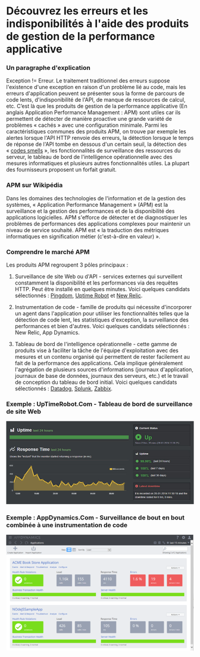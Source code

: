 # Découvrez les erreurs et les indisponibilités à l'aide des produits de gestion de la performance applicative


### Un paragraphe d'explication

Exception != Erreur. Le traitement traditionnel des erreurs suppose l'existence d'une exception en raison d'un problème lié au code, mais les erreurs d'application peuvent se présenter sous la forme de parcours de code lents, d'indisponibilité de l'API, de manque de ressources de calcul, etc. C’est là que les produits de gestion de la performance applicative (En anglais Application Performance Management : APM) sont utiles car ils permettent de détecter de manière proactive une grande variété de problèmes « cachés » avec une configuration minimale. Parmi les caractéristiques communes des produits APM, on trouve par exemple les alertes lorsque l'API HTTP renvoie des erreurs, la détection lorsque le temps de réponse de l'API tombe en dessous d'un certain seuil, la détection des « [codes smells](https://fr.wikipedia.org/wiki/Code_smell) », les fonctionnalités de surveillance des ressources du serveur, le tableau de bord de l'intelligence opérationnelle avec des mesures informatiques et plusieurs autres fonctionnalités utiles. La plupart des fournisseurs proposent un forfait gratuit.

### APM sur Wikipédia

Dans les domaines des technologies de l'information et de la gestion des systèmes, « Application Performance Management » (APM) est la surveillance et la gestion des performances et de la disponibilité des applications logicielles. APM s'efforce de détecter et de diagnostiquer les problèmes de performances des applications complexes pour maintenir un niveau de service souhaité. APM est « la traduction des métriques informatiques en signification métier (c'est-à-dire en valeur) ».

### Comprendre le marché APM

Les produits APM regroupent 3 pôles principaux :

1. Surveillance de site Web ou d'API - services externes qui surveillent constamment la disponibilité et les performances via des requêtes HTTP. Peut être installé en quelques minutes. Voici quelques candidats sélectionnés : [Pingdom](https://www.pingdom.com/), [Uptime Robot](https://uptimerobot.com/) et [New Relic](https://newrelic.com/application-monitoring).

2. Instrumentation de code - famille de produits qui nécessite d'incorporer un agent dans l'application pour utiliser les fonctionnalités telles que la détection de code lent, les statistiques d'exception, la surveillance des performances et bien d'autres. Voici quelques candidats sélectionnés : New Relic, App Dynamics.

3. Tableau de bord de l'intelligence opérationnelle - cette gamme de produits vise à faciliter la tâche de l'équipe d'exploitation avec des mesures et un contenu organisé qui permettent de rester facilement au fait de la performance des applications. Cela implique généralement l'agrégation de plusieurs sources d'informations (journaux d'application, journaux de base de données, journaux des serveurs, etc.) et le travail de conception du tableau de bord initial. Voici quelques candidats sélectionnés : [Datadog](https://www.datadoghq.com/), [Splunk](https://www.splunk.com/), [Zabbix](https://www.zabbix.com/).



 ### Exemple : UpTimeRobot.Com - Tableau de bord de surveillance de site Web
![alt text](../../assets/images/uptimerobot.jpg "Tableau de bord de surveillance de site Web")

 ### Exemple : AppDynamics.Com - Surveillance de bout en bout combinée à une instrumentation de code
![alt text](../../assets/images/app-dynamics-dashboard.png "Surveillance de bout en bout combinée à une instrumentation de code")
